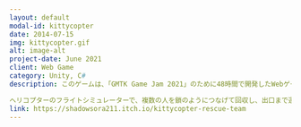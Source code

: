 ```yaml
---
layout: default
modal-id: kittycopter
date: 2014-07-15
img: kittycopter.gif
alt: image-alt
project-date: June 2021
client: Web Game
category: Unity, C#
description: このゲームは、「GMTK Game Jam 2021」のために48時間で開発したWebゲームです。テーマは「Joined Together（つながっている）」でした。

ヘリコプターのフライトシミュレーターで、複数の人を鎖のようにつなげて回収し、出口まで運ぶことが目的です。この「鎖」システムには、UnityのHingeJoint2Dを使用しています。
link: https://shadowsora211.itch.io/kittycopter-rescue-team
---
```

